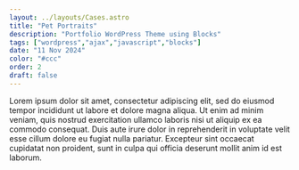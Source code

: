 ```yaml
---
layout: ../layouts/Cases.astro
title: "Pet Portraits"
description: "Portfolio WordPress Theme using Blocks"
tags: ["wordpress","ajax","javascript","blocks"]
date: "11 Nov 2024"
color: "#ccc"
order: 2
draft: false
---
```


Lorem ipsum dolor sit amet, consectetur adipiscing elit, sed do eiusmod tempor incididunt ut labore et dolore magna aliqua. Ut enim ad minim veniam, quis nostrud exercitation ullamco laboris nisi ut aliquip ex ea commodo consequat. Duis aute irure dolor in reprehenderit in voluptate velit esse cillum dolore eu fugiat nulla pariatur. Excepteur sint occaecat cupidatat non proident, sunt in culpa qui officia deserunt mollit anim id est laborum.

